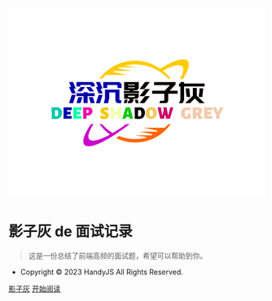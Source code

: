 <!-- _coverpage.md -->
<div style="text-align:center;">
<img src="DM_20230530114814_003.svg" >
</div>

# 影子灰 de 面试记录

> 这是一份总结了前端高频的面试题，希望可以帮助到你。

- Copyright © 2023 HandyJS All Rights Reserved.

[影子灰](https://blog.csdn.net/m0_64697285?spm=1000.2115.3001.5343)
[开始阅读](README.md)
